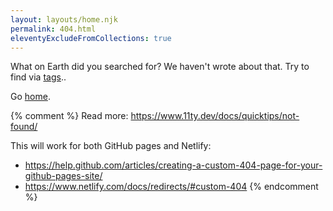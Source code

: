```yaml
---
layout: layouts/home.njk
permalink: 404.html
eleventyExcludeFromCollections: true
---
```


What on Earth did you searched for? We haven't wrote about that. Try to find via <a href="/tags/">tags</a>..

Go <a class="italic underline" href="{{ '/' | url }}">home</a>.

{% comment %}
Read more: https://www.11ty.dev/docs/quicktips/not-found/

This will work for both GitHub pages and Netlify:

* https://help.github.com/articles/creating-a-custom-404-page-for-your-github-pages-site/
* https://www.netlify.com/docs/redirects/#custom-404
{% endcomment %}
